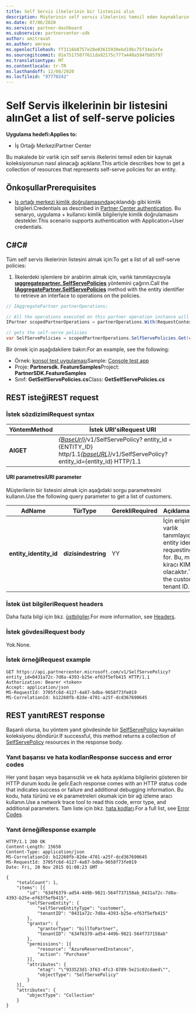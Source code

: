 ```yaml
---
title: Self Servis ilkelerinin bir listesini alın
description: Müşterinin self servis ilkelerini temsil eden kaynakların koleksiyonunu alma.
ms.date: 07/06/2020
ms.service: partner-dashboard
ms.subservice: partnercenter-sdk
author: amitravat
ms.author: amrava
ms.openlocfilehash: ff3116b8757e28e03615930ebd19bc75f34e2efe
ms.sourcegitcommit: 01e75175077611da92175c777a440a594fb05797
ms.translationtype: MT
ms.contentlocale: tr-TR
ms.lasthandoff: 12/08/2020
ms.locfileid: "97770242"
---
```

# <a name="get-a-list-of-self-serve-policies"></a><span data-ttu-id="deee6-103">Self Servis ilkelerinin bir listesini alın</span><span class="sxs-lookup"><span data-stu-id="deee6-103">Get a list of self-serve policies</span></span>

<span data-ttu-id="deee6-104">**Uygulama hedefi:**</span><span class="sxs-lookup"><span data-stu-id="deee6-104">**Applies to:**</span></span>

- <span data-ttu-id="deee6-105">İş Ortağı Merkezi</span><span class="sxs-lookup"><span data-stu-id="deee6-105">Partner Center</span></span>

<span data-ttu-id="deee6-106">Bu makalede bir varlık için self servis ilkelerini temsil eden bir kaynak koleksiyonunun nasıl alınacağı açıklanır.</span><span class="sxs-lookup"><span data-stu-id="deee6-106">This article describes how to get a collection of resources that represents self-serve policies for an entity.</span></span>

## <a name="prerequisites"></a><span data-ttu-id="deee6-107">Önkoşullar</span><span class="sxs-lookup"><span data-stu-id="deee6-107">Prerequisites</span></span>

- <span data-ttu-id="deee6-108">[Iş ortağı merkezi kimlik doğrulamasında](partner-center-authentication.md)açıklandığı gibi kimlik bilgileri.</span><span class="sxs-lookup"><span data-stu-id="deee6-108">Credentials as described in [Partner Center authentication](partner-center-authentication.md).</span></span> <span data-ttu-id="deee6-109">Bu senaryo, uygulama + kullanıcı kimlik bilgileriyle kimlik doğrulamasını destekler.</span><span class="sxs-lookup"><span data-stu-id="deee6-109">This scenario supports authentication with Application+User credentials.</span></span>

## <a name="c"></a><span data-ttu-id="deee6-110">C\#</span><span class="sxs-lookup"><span data-stu-id="deee6-110">C\#</span></span>

<span data-ttu-id="deee6-111">Tüm self servis ilkelerinin listesini almak için:</span><span class="sxs-lookup"><span data-stu-id="deee6-111">To get a list of all self-serve policies:</span></span>

1. <span data-ttu-id="deee6-112">İlkelerdeki işlemlere bir arabirim almak için, varlık tanımlayıcısıyla [**ıaggregatepartner. SelfServePolicies**](/dotnet/api/microsoft.store.partnercenter.iselfservepoliciescollection) yöntemini çağırın.</span><span class="sxs-lookup"><span data-stu-id="deee6-112">Call the [**IAggregatePartner.SelfServePolicies**](/dotnet/api/microsoft.store.partnercenter.iselfservepoliciescollection) method with the entity identifier to retrieve an interface to operations on the policies.</span></span>

``` csharp
// IAggregatePartner partnerOperations;

// All the operations executed on this partner operation instance will share the same correlation Id but will differ in request Id
IPartner scopedPartnerOperations = partnerOperations.With(RequestContextFactory.Instance.Create(Guid.NewGuid()));

// gets the self-serve policies
var SelfServePolicies = scopedPartnerOperations.SelfServePolicies.Get(customerIdAsEntity);
```

<span data-ttu-id="deee6-113">Bir örnek için aşağıdakilere bakın:</span><span class="sxs-lookup"><span data-stu-id="deee6-113">For an example, see the following:</span></span>

- <span data-ttu-id="deee6-114">Örnek: [konsol test uygulaması](console-test-app.md)</span><span class="sxs-lookup"><span data-stu-id="deee6-114">Sample: [Console test app](console-test-app.md)</span></span>
- <span data-ttu-id="deee6-115">Proje: **Partnersdk. FeatureSamples**</span><span class="sxs-lookup"><span data-stu-id="deee6-115">Project: **PartnerSDK.FeatureSamples**</span></span>
- <span data-ttu-id="deee6-116">Sınıf: **GetSelfServePolicies.cs**</span><span class="sxs-lookup"><span data-stu-id="deee6-116">Class: **GetSelfServePolicies.cs**</span></span>

## <a name="rest-request"></a><span data-ttu-id="deee6-117">REST isteği</span><span class="sxs-lookup"><span data-stu-id="deee6-117">REST request</span></span>

### <a name="request-syntax"></a><span data-ttu-id="deee6-118">İstek sözdizimi</span><span class="sxs-lookup"><span data-stu-id="deee6-118">Request syntax</span></span>

| <span data-ttu-id="deee6-119">Yöntem</span><span class="sxs-lookup"><span data-stu-id="deee6-119">Method</span></span>  | <span data-ttu-id="deee6-120">İstek URI'si</span><span class="sxs-lookup"><span data-stu-id="deee6-120">Request URI</span></span>                                                                   |
|---------|-------------------------------------------------------------------------------|
| <span data-ttu-id="deee6-121">**Al**</span><span class="sxs-lookup"><span data-stu-id="deee6-121">**GET**</span></span> | <span data-ttu-id="deee6-122">[*{BaseUrl}*](partner-center-rest-urls.md)/v1/SelfServePolicy? entity_id = {ENTITY_ID} http/1.1</span><span class="sxs-lookup"><span data-stu-id="deee6-122">[*{baseURL}*](partner-center-rest-urls.md)/v1/SelfServePolicy?entity_id={entity_id} HTTP/1.1</span></span> |

#### <a name="uri-parameter"></a><span data-ttu-id="deee6-123">URI parametresi</span><span class="sxs-lookup"><span data-stu-id="deee6-123">URI parameter</span></span>

<span data-ttu-id="deee6-124">Müşterilerin bir listesini almak için aşağıdaki sorgu parametresini kullanın.</span><span class="sxs-lookup"><span data-stu-id="deee6-124">Use the following query parameter to get a list of customers.</span></span>

| <span data-ttu-id="deee6-125">Ad</span><span class="sxs-lookup"><span data-stu-id="deee6-125">Name</span></span>          | <span data-ttu-id="deee6-126">Tür</span><span class="sxs-lookup"><span data-stu-id="deee6-126">Type</span></span>       | <span data-ttu-id="deee6-127">Gerekli</span><span class="sxs-lookup"><span data-stu-id="deee6-127">Required</span></span> | <span data-ttu-id="deee6-128">Açıklama</span><span class="sxs-lookup"><span data-stu-id="deee6-128">Description</span></span>                                        |
|---------------|------------|----------|----------------------------------------------------|
| <span data-ttu-id="deee6-129">**entity_id**</span><span class="sxs-lookup"><span data-stu-id="deee6-129">**entity_id**</span></span> | <span data-ttu-id="deee6-130">**dizisinde**</span><span class="sxs-lookup"><span data-stu-id="deee6-130">**string**</span></span> | <span data-ttu-id="deee6-131">Y</span><span class="sxs-lookup"><span data-stu-id="deee6-131">Y</span></span>        | <span data-ttu-id="deee6-132">İçin erişim isteyen varlık tanımlayıcısı.</span><span class="sxs-lookup"><span data-stu-id="deee6-132">The entity identifier requesting access for.</span></span> <span data-ttu-id="deee6-133">Bu, müşterinin kiracı KIMLIĞI olacaktır.</span><span class="sxs-lookup"><span data-stu-id="deee6-133">This will be the customer's tenant ID.</span></span> |

### <a name="request-headers"></a><span data-ttu-id="deee6-134">İstek üst bilgileri</span><span class="sxs-lookup"><span data-stu-id="deee6-134">Request headers</span></span>

<span data-ttu-id="deee6-135">Daha fazla bilgi için bkz. [üstbilgiler](headers.md).</span><span class="sxs-lookup"><span data-stu-id="deee6-135">For more information, see [Headers](headers.md).</span></span>

### <a name="request-body"></a><span data-ttu-id="deee6-136">İstek gövdesi</span><span class="sxs-lookup"><span data-stu-id="deee6-136">Request body</span></span>

<span data-ttu-id="deee6-137">Yok.</span><span class="sxs-lookup"><span data-stu-id="deee6-137">None.</span></span>

### <a name="request-example"></a><span data-ttu-id="deee6-138">İstek örneği</span><span class="sxs-lookup"><span data-stu-id="deee6-138">Request example</span></span>

```http
GET https://api.partnercenter.microsoft.com/v1/SelfServePolicy?entity_id=0431a72c-7d8a-4393-b25e-ef63f5efb415 HTTP/1.1
Authorization: Bearer <token>
Accept: application/json
MS-RequestId: 3705fc6d-4127-4a87-bdba-9658f73fe019
MS-CorrelationId: b12260fb-82de-4701-a25f-dcd367690645
```

## <a name="rest-response"></a><span data-ttu-id="deee6-139">REST yanıtı</span><span class="sxs-lookup"><span data-stu-id="deee6-139">REST response</span></span>

<span data-ttu-id="deee6-140">Başarılı olursa, bu yöntem yanıt gövdesinde bir [SelfServePolicy](self-serve-policy-resources.md#selfservepolicy) kaynakları koleksiyonu döndürür.</span><span class="sxs-lookup"><span data-stu-id="deee6-140">If successful, this method returns a collection of [SelfServePolicy](self-serve-policy-resources.md#selfservepolicy) resources in the response body.</span></span>

### <a name="response-success-and-error-codes"></a><span data-ttu-id="deee6-141">Yanıt başarısı ve hata kodları</span><span class="sxs-lookup"><span data-stu-id="deee6-141">Response success and error codes</span></span>

<span data-ttu-id="deee6-142">Her yanıt başarı veya başarısızlık ve ek hata ayıklama bilgilerini gösteren bir HTTP durum kodu ile gelir.</span><span class="sxs-lookup"><span data-stu-id="deee6-142">Each response comes with an HTTP status code that indicates success or failure and additional debugging information.</span></span> <span data-ttu-id="deee6-143">Bu kodu, hata türünü ve ek parametreleri okumak için bir ağ izleme aracı kullanın.</span><span class="sxs-lookup"><span data-stu-id="deee6-143">Use a network trace tool to read this code, error type, and additional parameters.</span></span> <span data-ttu-id="deee6-144">Tam liste için bkz. [hata kodları](error-codes.md).</span><span class="sxs-lookup"><span data-stu-id="deee6-144">For a full list, see [Error Codes](error-codes.md).</span></span>

### <a name="response-example"></a><span data-ttu-id="deee6-145">Yanıt örneği</span><span class="sxs-lookup"><span data-stu-id="deee6-145">Response example</span></span>

```http
HTTP/1.1 200 OK
Content-Length: 15650
Content-Type: application/json
MS-CorrelationId: b12260fb-82de-4701-a25f-dcd367690645
MS-RequestId: 3705fc6d-4127-4a87-bdba-9658f73fe019
Date: Fri, 20 Nov 2015 01:08:23 GMT

{
    "totalCount": 1,
    "items": [{
        "id": "634f6379-ad54-449b-9821-564f737158ab_0431a72c-7d8a-4393-b25e-ef63f5efb415",
        "selfServeEntity": {
            "selfServeEntityType": "customer",
            "tenantID": "0431a72c-7d8a-4393-b25e-ef63f5efb415"
        },
        "grantor": {
            "grantorType": "billToPartner",
            "tenantID": "634f6379-ad54-449b-9821-564f737158ab"
        },
        "permissions": [{
            "resource": "AzureReservedInstances",
            "action": "Purchase"
        }],
        "attributes": {
            "etag": "\"933523d1-3f63-4fc3-8789-5e21c02cdaed\"",
            "objectType": "SelfServePolicy"
        }
    }],
    "attributes": {
        "objectType": "Collection"
    }
}
```
